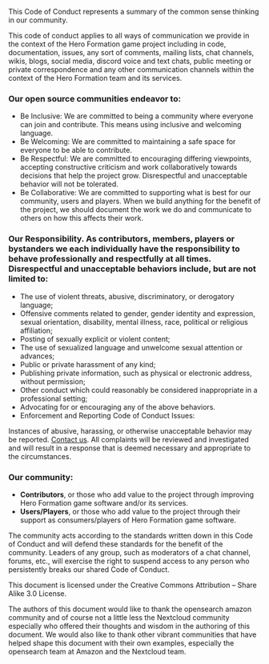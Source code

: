 This Code of Conduct represents a summary of the common sense thinking in our community.

This code of conduct applies to all ways of communication we provide in the context of the Hero Formation game project including in code, documentation, issues, any sort of comments, mailing lists, chat channels, wikis, blogs, social media, discord voice and text chats, public meeting or private correspondence and any other communication channels within the context of the Hero Formation team and its services.

### Our open source communities endeavor to:

* Be Inclusive: We are committed to being a community where everyone can join and contribute. This means using inclusive and welcoming language.
* Be Welcoming: We are committed to maintaining a safe space for everyone to be able to contribute.
* Be Respectful: We are committed to encouraging differing viewpoints, accepting constructive criticism and work collaboratively towards decisions that help the project grow. Disrespectful and unacceptable behavior will not be tolerated.
* Be Collaborative: We are committed to supporting what is best for our community, users and players. When we build anything for the benefit of the project, we should document the work we do and communicate to others on how this affects their work.

### Our Responsibility. As contributors, members, players or bystanders we each individually have the responsibility to behave professionally and respectfully at all times. Disrespectful and unacceptable behaviors include, but are not limited to:

* The use of violent threats, abusive, discriminatory, or derogatory language;
* Offensive comments related to gender, gender identity and expression, sexual orientation, disability, mental illness, race, political or religious affiliation;
* Posting of sexually explicit or violent content;
* The use of sexualized language and unwelcome sexual attention or advances;
* Public or private harassment of any kind;
* Publishing private information, such as physical or electronic address, without permission;
* Other conduct which could reasonably be considered inappropriate in a professional setting;
* Advocating for or encouraging any of the above behaviors.
* Enforcement and Reporting Code of Conduct Issues:

Instances of abusive, harassing, or otherwise unacceptable behavior may be reported. [Contact us](mailto:codeofconduct@slowpoke-games.cloud). All complaints will be reviewed and investigated and will result in a response that is deemed necessary and appropriate to the circumstances.

### Our community:

* **Contributors**, or those who add value to the project through improving Hero Formation game software and/or its services.
* **Users/Players**, or those who add value to the project through their support as consumers/players of Hero Formation game software.

The community acts according to the standards written down in this Code of Conduct and will defend these standards for the benefit of the community. Leaders of any group, such as moderators of a chat channel, forums, etc.,
will exercise the right to suspend access to any person who persistently breaks our shared Code of Conduct.

This document is licensed under the Creative Commons Attribution – Share Alike 3.0 License.

The authors of this document would like to thank the opensearch amazon community and of course not a little less the Nextcloud community especially who offered their thoughts and wisdom in the authoring of this document. We would also like to thank other vibrant communities that have helped shape this document with their own examples, especially the opensearch team at Amazon and the Nextcloud team.